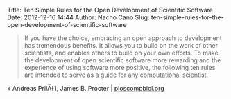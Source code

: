 Title: Ten Simple Rules for the Open Development of Scientific Software
Date: 2012-12-16 14:44
Author: Nacho Cano
Slug: ten-simple-rules-for-the-open-development-of-scientific-software

> If you have the choice, embracing an open approach to development has
> tremendous benefits. It allows you to build on the work of other
> scientists, and enables others to build on your own efforts. To make
> the development of open scientific software more rewarding and the
> experience of using software more positive, the following ten rules
> are intended to serve as a guide for any computational scientist.

» Andreas PrliÄ‡1, James B. Procter | [ploscompbiol.org][]

  [ploscompbiol.org]: http://www.ploscompbiol.org/article/info%3Adoi%2F10.1371%2Fjournal.pcbi.1002802
    "Ten Simple Rules for the Open Development of Scientific Software"
